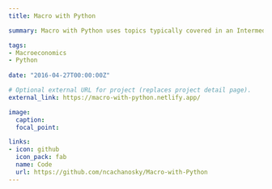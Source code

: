 ```yaml
---
title: Macro with Python

summary: Macro with Python uses topics typically covered in an Intermediate (or advanced) macroeconomics course to offer introductory examples to Python. The examples assume an introductiry knowledge of Python and same familiarity with intermediate macroeconomic models.

tags:
- Macroeconomics
- Python
  
date: "2016-04-27T00:00:00Z"

# Optional external URL for project (replaces project detail page).
external_link: https://macro-with-python.netlify.app/

image:
  caption:
  focal_point:

links:
- icon: github
  icon_pack: fab
  name: Code
  url: https://github.com/ncachanosky/Macro-with-Python
---
```

